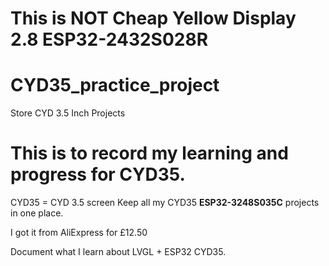 # This is NOT Cheap Yellow Display 2.8 ESP32-2432S028R

# CYD35_practice_project
Store CYD 3.5 Inch Projects

# This is to record my learning and progress for CYD35.
CYD35 = CYD 3.5 screen
Keep all my CYD35 **ESP32-3248S035C** projects in one place.

I got it from AliExpress for £12.50

Document what I learn about LVGL + ESP32 CYD35.
